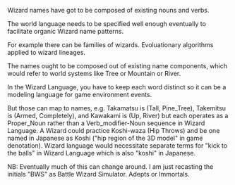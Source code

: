 Wizard names have got to be composed of existing nouns and verbs.

The world language needs to be specified well enough eventually to facilitate organic Wizard name patterns.

For example there can be families of wizards. Evoluationary algorithms applied to wizard lineages.

The names ought to be composed out of existing name components, which would refer to world systems like Tree or Mountain or River. 

In the Wizard Language, you have to keep each word distinct so it can be a modeling language for game environment events. 

But those can map to names, e.g. Takamatsu is (Tall, Pine_Tree), Takemitsu is (Armed, Completely), and Kawakami is (Up, River) but each operates as a Proper_Noun rather than a Verb_modifier-Noun sequence in Wizard Language. A Wizard could practice Koshi-waza (Hip Throws) and be one named in Japanese as Koshi ("hip region of the 3D model" in game denotation). Wizard language would necessitate separate terms for "kick to the balls" in Wizard Language which is also "koshi" in Japanese.

NB: Eventually much of this can change around. I am just recasting the initials "BWS" as Battle Wizard Simulator. Adepts or Immortals.